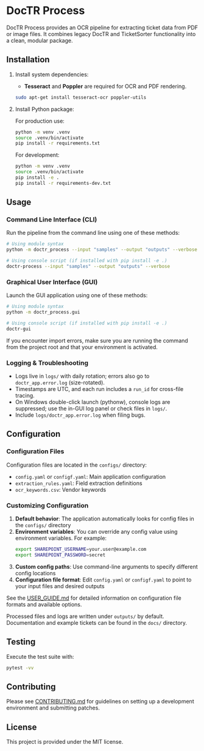 # DocTR Process

DocTR Process provides an OCR pipeline for extracting ticket data from PDF or image files. It combines legacy DocTR and TicketSorter functionality into a clean, modular package.

## Installation

1. Install system dependencies:
   - **Tesseract** and **Poppler** are required for OCR and PDF rendering.

    ```bash
    sudo apt-get install tesseract-ocr poppler-utils
    ```

2. Install Python package:

   For production use:
   ```bash
   python -m venv .venv
   source .venv/bin/activate
   pip install -r requirements.txt
   ```

   For development:
   ```bash
   python -m venv .venv
   source .venv/bin/activate
   pip install -e .
   pip install -r requirements-dev.txt
   ```

## Usage

### Command Line Interface (CLI)

Run the pipeline from the command line using one of these methods:

```bash
# Using module syntax
python -m doctr_process --input "samples" --output "outputs" --verbose

# Using console script (if installed with pip install -e .)
doctr-process --input "samples" --output "outputs" --verbose
```

### Graphical User Interface (GUI)

Launch the GUI application using one of these methods:

```bash
# Using module syntax  
python -m doctr_process.gui

# Using console script (if installed with pip install -e .)
doctr-gui
```

If you encounter import errors, make sure you are running the command from the project root and that your environment is activated.

### Logging & Troubleshooting

- Logs live in `logs/` with daily rotation; errors also go to `doctr_app.error.log` (size-rotated).
- Timestamps are UTC, and each run includes a `run_id` for cross-file tracing.
- On Windows double-click launch (pythonw), console logs are suppressed; use the in-GUI log panel or check files in `logs/`.
- Include `logs/doctr_app.error.log` when filing bugs.

## Configuration

### Configuration Files

Configuration files are located in the `configs/` directory:

- `config.yaml` or `configf.yaml`: Main application configuration
- `extraction_rules.yaml`: Field extraction definitions  
- `ocr_keywords.csv`: Vendor keywords

### Customizing Configuration

1. **Default behavior**: The application automatically looks for config files in the `configs/` directory
2. **Environment variables**: You can override any config value using environment variables. For example:
   ```bash
   export SHAREPOINT_USERNAME=your.user@example.com
   export SHAREPOINT_PASSWORD=secret
   ```
3. **Custom config paths**: Use command-line arguments to specify different config locations
4. **Configuration file format**: Edit `config.yaml` or `configf.yaml` to point to your input files and desired outputs

See the [USER_GUIDE.md](docs/USER_GUIDE.md) for detailed information on configuration file formats and available options.

Processed files and logs are written under `outputs/` by default. Documentation and example tickets can be found in the `docs/` directory.

## Testing

Execute the test suite with:

```bash
pytest -vv
```

## Contributing

Please see [CONTRIBUTING.md](CONTRIBUTING.md) for guidelines on setting up a development environment and submitting
patches.

## License

This project is provided under the MIT license.
